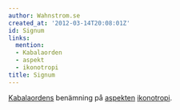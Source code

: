 ```yaml
---
author: Wahnstrom.se
created_at: '2012-03-14T20:08:01Z'
id: Signum
links:
  mention:
  - Kabalaorden
  - aspekt
  - ikonotropi
title: Signum
---
```


[Kabalaordens] benämning på [aspekten][] [ikonotropi].

  [Kabalaordens]: Kabalaorden
  [aspekten]: aspekt
  [ikonotropi]: ikonotropi